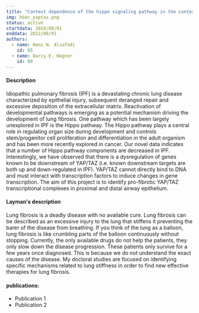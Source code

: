 ```yaml
---
title: "Context dependence of the hippo signaling pathway in the context of pulmonary fibrosis"
img: hbec_yaptaz.png
status: active
startdata: 2018/08/01
enddata: 2022/08/01
authors:
  - name: Hani N. Alsafadi
    id: 05
  - name: Darcy E. Wagner
    id: 00
---
```



#### Description
Idiopathic pulmonary fibrosis (IPF) is a devastating chronic lung disease characterized by epithelial injury, subsequent deranged repair and excessive deposition of the extracellular matrix. Reactivation of developmental pathways is emerging as a potential mechanism driving the development of lung fibrosis. One pathway which has been largely unexplored in IPF is the Hippo pathway. The Hippo pathway plays a central role in regulating organ size during development and controls stem/progenitor cell proliferation and differentiation in the adult organism and has been more recently explored in cancer.
Our novel data indicates that a number of Hippo pathway components are decreased in IPF. Interestingly, we have observed that there is a dysregulation of genes known to be downstream of YAP/TAZ (i.e. known downstream targets are both up and down-regulated in IPF). YAP/TAZ cannot directly bind to DNA and must interact with transcription factors to induce changes in gene transcription. The aim of this project is to identify pro-fibrotic YAP/TAZ transcriptional complexes in proximal and distal airway epithelium.

#### Layman's description

Lung fibrosis is a deadly disease with no available cure. Lung fibrosis can be described as an excessive injury to the lung that stiffens it preventing the barer of the disease from breathing. If you think of the lung as a balloon, lung fibrosis is like crumbling parts of the balloon continuously without stopping. Currently, the only available drugs do not help the patients, they only slow down the disease progression. These patients only survive for a few years once diagnosed. This is because we do not understand the exact causes of the disease. My doctoral studies are focused on identifying specific mechanisms related to lung stiffness in order to find new effective therapies for lung fibrosis.

#### publications:
- Publication 1
- Publication 2


